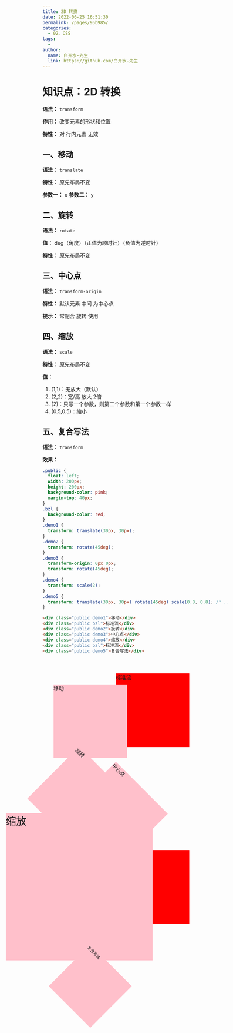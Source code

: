 ```yaml
---
title: 2D 转换
date: 2022-06-25 16:51:30
permalink: /pages/95b985/
categories:
  - 02、CSS
tags:
  - 
author: 
  name: 白开水-先生
  link: https://github.com/白开水-先生
---
```

# 知识点：2D 转换

**语法：** `transform`

**作用：** 改变元素的形状和位置

**特性：** 对 行内元素 无效

## 一、移动

**语法：** `translate`

**特性：** 原先布局不变

**参数一：** x
**参数二：** y

## 二、旋转

**语法：** `rotate`

**值：** deg（角度）（正值为顺时针）（负值为逆时针）

**特性：** 原先布局不变

## 三、中心点

**语法：** `transform-origin`

**特性：** 默认元素 中间 为中心点

**提示：** 常配合 旋转 使用

## 四、缩放

**语法：** `scale`

**特性：** 原先布局不变

**值：**
1. (1,1)：无放大（默认）
2. (2,2)：宽/高 放大 2倍 
3. (2)：只写一个参数，则第二个参数和第一个参数一样
4. (0.5,0.5)：缩小

## 五、复合写法

**语法：** `transform`

**效果：**
```css
.public {
  float: left;
  width: 200px;
  height: 200px;
  background-color: pink;
  margin-top: 40px;
}
.bzl {
  background-color: red;
}
.demo1 {
  transform: translate(30px, 30px);
}
.demo2 {
  transform: rotate(45deg);
}
.demo3 {
  transform-origin: 0px 0px;
  transform: rotate(45deg);
}
.demo4 {
  transform: scale(2);
}
.demo5 {
  transform: translate(30px, 30px) rotate(45deg) scale(0.8, 0.8); /* ...等 */
}
```
```html
<div class="public demo1">移动</div>
<div class="public bzl">标准流</div>
<div class="public demo2">旋转</div>
<div class="public demo3">中心点</div>
<div class="public demo4">缩放</div>
<div class="public bzl">标准流</div>
<div class="public demo5">复合写法</div>
```
<!DOCTYPE html>
<html lang="zh-CN">
  <head>
    <meta charset="UTF-8" />
    <title>Document</title>
    <style>
      .public {
        float: left;
        width: 200px;
        height: 200px;
        background-color: pink;
        margin-top: 40px;
      }
      .bzl {
        background-color: red;
      }
      .demo1 {
        transform: translate(30px, 30px);
      }
      .demo2 {
        transform: rotate(45deg);
      }
      .demo3 {
        transform-origin: 0px 0px;
        transform: rotate(45deg);
      }
      .demo4 {
        transform: scale(2);
      }
      .demo5 {
        transform: translate(30px, 30px) rotate(45deg) scale(0.8, 0.8); /* ...等 */
      }
    </style>
  </head>
  <body>
    <div class="public demo1">移动</div>
    <div class="public bzl">标准流</div>
    <div class="public demo2">旋转</div>
    <div class="public demo3">中心点</div>
    <div class="public demo4">缩放</div>
    <div class="public bzl">标准流</div>
    <div class="public demo5">复合写法</div>
  </body>
</html>
